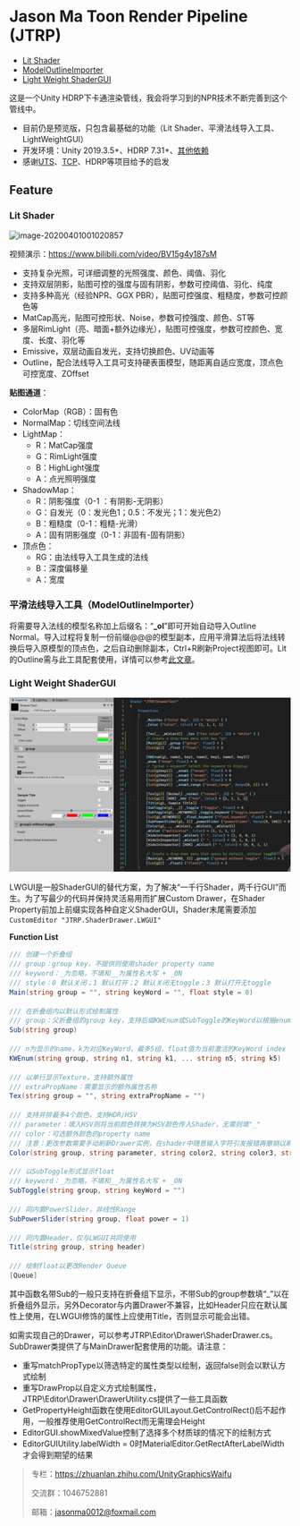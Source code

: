 # Jason Ma Toon Render Pipeline (JTRP)

- [Lit Shader](#lit-shader)
- [ModelOutlineImporter](#平滑法线导入工具ModelOutlineImporter)
- [Light Weight ShaderGUI](#light-weight-shadergui)

这是一个Unity HDRP下卡通渲染管线，我会将学习到的NPR技术不断完善到这个管线中。

- 目前仍是预览版，只包含最基础的功能（Lit Shader、平滑法线导入工具、LightWeightGUI）
- 开发环境：Unity 2019.3.5+、HDRP 7.31+、[其他依赖](https://github.com/Jason-Ma-233/JasonMaToonRenderPipeline/blob/master/Packages/manifest.json)
- 感谢[UTS](https://github.com/unity3d-jp/UnityChanToonShaderVer2_Project)、[TCP](https://assetstore.unity.com/packages/vfx/shaders/toony-colors-pro-2-8105)、HDRP等项目给予的启发

## Feature

### Lit Shader

![image-20200401001020857](README.assets/image-20200401001020857.png)

视频演示：https://www.bilibili.com/video/BV15g4y187sM

- 支持复杂光照，可详细调整的光照强度、颜色、阈值、羽化
- 支持双层阴影，贴图可控的强度与固有阴影，参数可控阈值、羽化、纯度
- 支持多种高光（经验NPR、GGX PBR），贴图可控强度、粗糙度，参数可控颜色等
- MatCap高光，贴图可控形状、Noise，参数可控强度、颜色、ST等
- 多层RimLight（亮、暗面+额外边缘光），贴图可控强度，参数可控颜色、宽度、长度、羽化等
- Emissive，双层动画自发光，支持切换颜色、UV动画等
- Outline，配合法线导入工具可支持硬表面模型，随距离自适应宽度，顶点色可控宽度、ZOffset

**贴图通道**：

- ColorMap（RGB）：固有色
- NormalMap：切线空间法线
- LightMap：
  - R：MatCap强度
  - G：RimLight强度
  - B：HighLight强度
  - A：点光照明强度
- ShadowMap：
  - R：阴影强度（0-1 ：有阴影-无阴影）
  - G：自发光（0：发光色1；0.5：不发光；1：发光色2）
  - B：粗糙度（0-1：粗糙-光滑）
  - A：固有阴影强度（0-1：非固有-固有阴影）
- 顶点色：
  - RG：由法线导入工具生成的法线
  - B：深度偏移量
  - A：宽度

### 平滑法线导入工具（ModelOutlineImporter）

将需要导入法线的模型名称加上后缀名：“**_ol**”即可开始自动导入Outline Normal。导入过程将复制一份前缀@@@的模型副本，应用平滑算法后将法线转换后导入原模型的顶点色，之后自动删除副本，Ctrl+R刷新Project视图即可。Lit的Outline需与此工具配套使用，详情可以参考[此文章](https://zhuanlan.zhihu.com/p/107664564)。

### Light Weight ShaderGUI

![](README.assets/LWGUI.png)

LWGUI是一般ShaderGUI的替代方案，为了解决“一千行Shader，两千行GUI”而生。为了写最少的代码并保持灵活易用而扩展Custom Drawer，在Shader Property前加上前缀实现各种自定义ShaderGUI，Shader末尾需要添加`CustomEditor "JTRP.ShaderDrawer.LWGUI"`

**Function List**

```c#
/// 创建一个折叠组
/// group：group key，不提供则使用shader property name
/// keyword：_为忽略，不填和__为属性名大写 + _ON
/// style：0 默认关闭；1 默认打开；2 默认关闭无toggle；3 默认打开无toggle
Main(string group = "", string keyWord = "", float style = 0)
    
/// 在折叠组内以默认形式绘制属性
/// group：父折叠组的group key，支持后缀KWEnum或SubToggle的KeyWord以根据enum显示
Sub(string group)

/// n为显示的name，k为对应KeyWord，最多5组，float值为当前激活的KeyWord index（0-4）
KWEnum(string group, string n1, string k1, ... string n5, string k5)

/// 以单行显示Texture，支持额外属性
/// extraPropName：需要显示的额外属性名称
Tex(string group = "", string extraPropName = "")
    
/// 支持并排最多4个颜色，支持HDR/HSV
/// parameter：填入HSV则将当前颜色转换为HSV颜色传入Shader，无需则填"_"
/// color：可选额外颜色的property name
/// 注意：更改参数需要手动刷新Drawer实例，在shader中随意输入字符引发报错再撤销以刷新Drawer实例
Color(string group, string parameter, string color2, string color3, string color4)
    
/// 以SubToggle形式显示float
/// keyword：_为忽略，不填和__为属性名大写 + _ON
SubToggle(string group, string keyWord = "")
    
/// 同内置PowerSlider，非线性Range
SubPowerSlider(string group, float power = 1)
    
/// 同内置Header，仅与LWGUI共同使用
Title(string group, string header)

/// 绘制float以更改Render Queue
[Queue]

```

其中函数名带Sub的一般只支持在折叠组下显示，不带Sub的group参数填“_”以在折叠组外显示，另外Decorator与内置Drawer不兼容，比如Header只应在默认属性上使用，在LWGUI修饰的属性上应使用Title，否则显示可能会出错。

如需实现自己的Drawer，可以参考JTRP\Editor\Drawer\ShaderDrawer.cs。SubDrawer类提供了与MainDrawer配套使用的功能。请注意：

- 重写matchPropType以筛选特定的属性类型以绘制，返回false则会以默认方式绘制
- 重写DrawProp以自定义方式绘制属性，JTRP\Editor\Drawer\DrawerUtility.cs提供了一些工具函数
- GetPropertyHeight函数在使用EditorGUILayout.GetControlRect()后不起作用，一般推荐使用GetControlRect而无需理会Height
- EditorGUI.showMixedValue控制了选择多个材质球的情况下的绘制方式
- EditorGUIUtility.labelWidth = 0时MaterialEditor.GetRectAfterLabelWidth才会得到期望的结果



> 专栏：https://zhuanlan.zhihu.com/UnityGraphicsWaifu
>
> 交流群：1046752881
>
> 邮箱：jasonma0012@foxmail.com